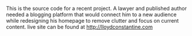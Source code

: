 This is the source code for a recent project. A lawyer and published author needed a blogging platform that would connect him to a new audience while redesigning his homepage to remove clutter and focus on current content.
live site can be found at http://lloydconstantine.com
